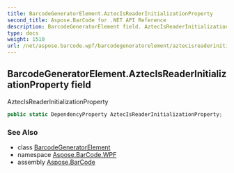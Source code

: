 ```yaml
---
title: BarcodeGeneratorElement.AztecIsReaderInitializationProperty
second_title: Aspose.BarCode for .NET API Reference
description: BarcodeGeneratorElement field. AztecIsReaderInitializationProperty
type: docs
weight: 1510
url: /net/aspose.barcode.wpf/barcodegeneratorelement/aztecisreaderinitializationproperty/
---
```

## BarcodeGeneratorElement.AztecIsReaderInitializationProperty field

AztecIsReaderInitializationProperty

```csharp
public static DependencyProperty AztecIsReaderInitializationProperty;
```

### See Also

* class [BarcodeGeneratorElement](../)
* namespace [Aspose.BarCode.WPF](../../barcodegeneratorelement/)
* assembly [Aspose.BarCode](../../../)


